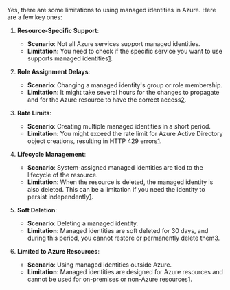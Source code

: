 Yes, there are some limitations to using managed identities in Azure. Here are a few key ones:

1. **Resource-Specific Support**:
   - **Scenario**: Not all Azure services support managed identities.
   - **Limitation**: You need to check if the specific service you want to use supports managed identities[1](https://learn.microsoft.com/en-us/entra/identity/managed-identities-azure-resources/managed-identity-best-practice-recommendations).

2. **Role Assignment Delays**:
   - **Scenario**: Changing a managed identity's group or role membership.
   - **Limitation**: It might take several hours for the changes to propagate and for the Azure resource to have the correct access[2](https://learn.microsoft.com/en-us/azure/app-service/overview-managed-identity).

3. **Rate Limits**:
   - **Scenario**: Creating multiple managed identities in a short period.
   - **Limitation**: You might exceed the rate limit for Azure Active Directory object creations, resulting in HTTP 429 errors[1](https://learn.microsoft.com/en-us/entra/identity/managed-identities-azure-resources/managed-identity-best-practice-recommendations).

4. **Lifecycle Management**:
   - **Scenario**: System-assigned managed identities are tied to the lifecycle of the resource.
   - **Limitation**: When the resource is deleted, the managed identity is also deleted. This can be a limitation if you need the identity to persist independently[1](https://learn.microsoft.com/en-us/entra/identity/managed-identities-azure-resources/managed-identity-best-practice-recommendations).

5. **Soft Deletion**:
   - **Scenario**: Deleting a managed identity.
   - **Limitation**: Managed identities are soft deleted for 30 days, and during this period, you cannot restore or permanently delete them[3](https://learn.microsoft.com/en-us/entra/identity/managed-identities-azure-resources/managed-identities-faq).

6. **Limited to Azure Resources**:
   - **Scenario**: Using managed identities outside Azure.
   - **Limitation**: Managed identities are designed for Azure resources and cannot be used for on-premises or non-Azure resources[1](https://learn.microsoft.com/en-us/entra/identity/managed-identities-azure-resources/managed-identity-best-practice-recommendations).
